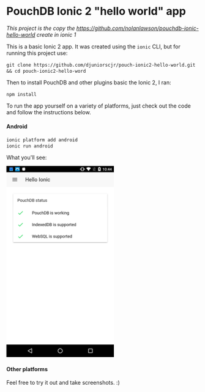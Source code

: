 PouchDB Ionic 2 "hello world" app
======

*This project is the copy the https://github.com/nolanlawson/pouchdb-ionic-hello-world create in ionic 1*

This is a basic Ionic 2 app. It was created using the `ionic` CLI, but for running this project use:

	git clone https://github.com/djuniorscjr/pouch-ionic2-hello-world.git && cd pouch-ionic2-hello-word

Then to install PouchDB and other plugins basic the Ionic 2, I ran:

    npm install
    

To run the app yourself on a variety of platforms, just check out the code and follow the instructions below.    
#### Android

    ionic platform add android
    ionic run android
    
What you'll see:

<a href="./screenshots/android.png"><img src="./screenshots/android.png" height=500/></a>

#### Other platforms

Feel free to try it out and take screenshots. :)
